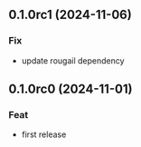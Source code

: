 ## 0.1.0rc1 (2024-11-06)

### Fix

- update rougail dependency

## 0.1.0rc0 (2024-11-01)

### Feat

- first release
